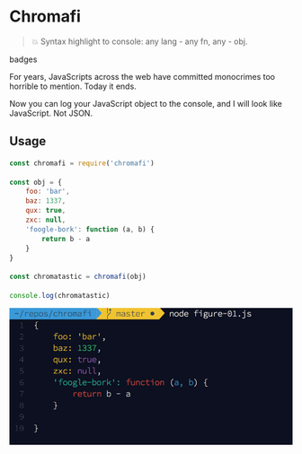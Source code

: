 # Chromafi

> 💥 Syntax highlight to console: any lang - any fn, any - obj.

badges

For years, JavaScripts across the web have committed monocrimes too horrible to mention. Today it ends.

Now you can log your JavaScript object to the console, and I will look like JavaScript. Not JSON.

## Usage

```javascript
const chromafi = require('chromafi')

const obj = {
    foo: 'bar',
    baz: 1337,
    qux: true,
    zxc: null,
    'foogle-bork': function (a, b) {
        return b - a
    }
}

const chromatastic = chromafi(obj)

console.log(chromatastic)
```

![Figure 01](figure-01.png)



